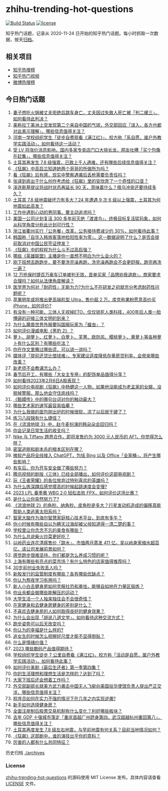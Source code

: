 # zhihu-trending-hot-questions

[![Build Status](https://github.com/justjavac/zhihu-trending-hot-questions/workflows/ci/badge.svg?branch=master)](https://github.com/justjavac/zhihu-trending-hot-questions/actions)
[![license](https://img.shields.io/github/license/justjavac/zhihu-trending-hot-questions)](https://github.com/justjavac/zhihu-trending-hot-questions/blob/master/LICENSE)

知乎热门话题，记录从 2020-11-24
日开始的知乎热门话题。每小时抓取一次数据，按天[归档](./archives)。

## 相关项目

- [知乎热搜榜](https://github.com/justjavac/zhihu-trending-top-search)
- [知乎热门视频](https://github.com/justjavac/zhihu-trending-hot-video)
- [微博热搜榜](https://github.com/justjavac/weibo-trending-hot-search)

## 今日热门话题

<!-- BEGIN -->
<!-- 最后更新时间 Tue Feb 07 2023 08:30:53 GMT+0800 (China Standard Time) -->

1. [妻子想吃火锅被丈夫拒绝后跳车身亡，丈夫因过失致人死亡被「判二缓三」，如何看待此判决？](https://www.zhihu.com/question/582413027)
1. [美称拉丁美洲上空发现第二个来自中国的气球，外交部回应「误入，各方也都对此表示理解」，哪些信息值得关注？](https://www.zhihu.com/question/582480337)
1. [河南一学校组织学生「徒步自费观看《满江红》」，校方称「系自愿，属户外教学实践活动」，如何看待这一活动？](https://www.zhihu.com/question/582466102)
1. [受 LV 将涨价消息影响，国内多家专卖店门口大排长龙，网友吐槽「买个包像在赶集」，哪些信息值得关注？](https://www.zhihu.com/question/582316960)
1. [土耳其再发生 7.8 级强震，已致上千人遇难，还有哪些后续信息值得关注？](https://www.zhihu.com/question/582389691)
1. [《狂飙》中高启兰知道她两个哥哥的所做所为吗？](https://www.zhihu.com/question/581550123)
1. [看《狂飙》后有感，现实中警察遇袭后丢枪需要负责任吗？](https://www.zhihu.com/question/579287746)
1. [张译到底出于什么创作考虑给《狂飙》里的安欣弄了一个奇怪的口音？](https://www.zhihu.com/question/582145427)
1. [泽连斯基提议将战时状态再延长 90 天，意味着什么？俄乌冲突还要持续多久？](https://www.zhihu.com/question/582475748)
1. [土耳其 7.8 级地震破坏力有多大？24 年遭遇 9 次 6 级以上强震，土耳其为何地震如此高发？](https://www.zhihu.com/question/582481962)
1. [工作中遇到心动的男同事，要主动追求吗？](https://www.zhihu.com/question/581982197)
1. [美国一公司计划复活 300 多年前灭绝「渡渡鸟」，终极目标复活猛犸象，如何从科学角度分析此计划可行性？](https://www.zhihu.com/question/581720458)
1. [浙江省衢州实行「公务餐」改革，公务接待费减少约 30%，如何看待此事？](https://www.zhihu.com/question/582241242)
1. [韩国称「自华入韩旅客落地检阳性率为零」，这一数据说明了什么？是否会提前取消对中国公民签证停发？](https://www.zhihu.com/question/582284467)
1. [《狂飙》中的程程为什么斗不过高启强？](https://www.zhihu.com/question/582234428)
1. [哪些《英雄联盟》主播是你一直想不明白为什么会火的？](https://www.zhihu.com/question/579015808)
1. [刚下班想去跑跑步，要不要洗完澡再跑，洗完澡再跑会不会更舒服，跑完再洗一遍？](https://www.zhihu.com/question/582020159)
1. [12 万抢保时捷百万豪车订单被判无效，首单买家「品牌劝我退款」，商家要求合理吗？如何从法律角度解读？](https://www.zhihu.com/question/582395174)
1. [医学界为何对「耐药性」无能为力?为什么不在研发之初就充分考虑耐药性问题呢？](https://www.zhihu.com/question/581754127)
1. [苹果明年或将推出更高端机型 Ultra，售价超 2 万，库克称果粉愿意高价买 iPhone，如何评价?](https://www.zhihu.com/question/582418182)
1. [有没有一种可能，三体人无视掉ETO，仅仅锁死人类科技，400年后人类一脸懵逼的迎接三体文明的到来？](https://www.zhihu.com/question/582221229)
1. [为什么魔兽世界外服要叫国服玩家为「蝗虫」？](https://www.zhihu.com/question/568401490)
1. [如何评价漫威电影《黑豹 2》？](https://www.zhihu.com/question/580718070)
1. [萝卜、胡萝卜、红萝卜、白萝卜、芜菁、欧防风、樱桃萝卜、黄萝卜等各种萝卜有什么区别？有哪些吃法？](https://www.zhihu.com/question/36321562)
1. [你在作文里撒过哪些谎，可以讲一讲吗？](https://www.zhihu.com/question/579124700)
1. [媒体评「提前还贷比借钱难」，专家建议适度降低存量房贷利率，会带来哪些改善？](https://www.zhihu.com/question/582421890)
1. [新老师不会教课怎么办？](https://www.zhihu.com/question/345537920)
1. [春节后开工，有哪些「大女主专用」的配饰单品值得分享？](https://www.zhihu.com/question/581102784)
1. [如何看待2023年2月6日A股表现？](https://www.zhihu.com/question/582424422)
1. [如何评价电视剧《狂飙》中杨健这一人物，如果他没能成为老孟家的女婿，没脱掉警服，那么他会守住底线吗？](https://www.zhihu.com/question/581420606)
1. [《甄嬛传》中的哪句台词对你的触动最大？](https://www.zhihu.com/question/555829757)
1. [哪些艺术家的速写最容易临摹？](https://www.zhihu.com/question/580645141)
1. [为什么我做的面包刚出炉的时候很软，凉了以后就干硬了？](https://www.zhihu.com/question/23329514)
1. [练习八段锦有什么捷径？](https://www.zhihu.com/question/495953604)
1. [在《流浪地球 3》中，赵今麦扮演的韩朵朵会回归吗？](https://www.zhihu.com/question/581987043)
1. [你会记录日常生活的收支吗？](https://www.zhihu.com/question/575991190)
1. [Nike 与 Tiffany 跨界合作，即将发售约为 3000 元人民币的 AF1，你觉得怎么样？](https://www.zhihu.com/question/581316097)
1. [密室逃脱和剧本杀的根本区别在哪？](https://www.zhihu.com/question/436968320)
1. [微软产品将全线接入 ChatGPT，包括 Bing 以及 Office「全家桶」，将产生哪些影响？](https://www.zhihu.com/question/582312398)
1. [有车后，你为开车安全做了哪些努力？](https://www.zhihu.com/question/579661523)
1. [腾讯视频的剧版《三体》已经全部播出，如何评价这部电视剧？](https://www.zhihu.com/question/582075944)
1. [玩《王者荣耀》的各位放弃过特别喜欢的英雄吗？](https://www.zhihu.com/question/571604293)
1. [为什么练深蹲后感觉摸高的时候起跳速度会变慢?](https://www.zhihu.com/question/450011369)
1. [2023 LPL 春季赛 WBG 2:0 轻松击败 FPX，如何评价这场比赛？](https://www.zhihu.com/question/582480048)
1. [是什么让你突然努力了?](https://www.zhihu.com/question/582051746)
1. [《流浪地球 2》的角秒、纳角秒、皮角秒是多大？行星发动机造成的偏移真能帮助人类逃离太阳系吗？](https://www.zhihu.com/question/581484050)
1. [智家大脑作为海尔智慧家庭核心技术平台，到底有多牛？](https://www.zhihu.com/question/581952097)
1. [你小时候有哪些自以为瞒天过海却被父母知道得一清二楚的事？](https://www.zhihu.com/question/317600442)
1. [学校里让你念念不忘的美食有哪些？](https://www.zhihu.com/question/579523706)
1. [为什么总说柴火炒菜更好吃？](https://www.zhihu.com/question/582075817)
1. [以岭药业连花清瘟售价「跳水」，市值两月蒸发 411 亿，吴以岭身家缩水超百亿，该公司发展前景如何？](https://www.zhihu.com/question/582430537)
1. [感觉跑步很难坚持，你们都是怎么养成习惯的呢？](https://www.zhihu.com/question/581126725)
1. [上海有哪些有亮点的菜市场？有什么特色的店家值得推荐吗？](https://www.zhihu.com/question/39219367)
1. [30岁前创业失败丢人吗？](https://www.zhihu.com/question/577327940)
1. [新股发行的监管制度有哪些？各有哪些优缺点？](https://www.zhihu.com/question/582480200)
1. [你认为熬夜学习有用吗？](https://www.zhihu.com/question/581707397)
1. [新人小白去健身房如何克服社恐和羞怯，能够自如地在力量区锻炼？](https://www.zhihu.com/question/580955301)
1. [你业余都会做哪些能解压的运动？](https://www.zhihu.com/question/581143316)
1. [大学生活一个人独来独往会不会很奇怪？](https://www.zhihu.com/question/582359197)
1. [在家健身和去健身房健身的差别是什么？](https://www.zhihu.com/question/581609877)
1. [不喜欢去健身房的人如何取得良好的健身效果？](https://www.zhihu.com/question/581456336)
1. [为什么会出现「胡说八道文学」，如何看待这种交流方式？](https://www.zhihu.com/question/578840479)
1. [跑步姿势可以后天改变吗？](https://www.zhihu.com/question/579291334)
1. [你认为的幸福是什么样的?](https://www.zhihu.com/question/575648948)
1. [追女生的时候怎么把握好尺度才能不显得倒贴？](https://www.zhihu.com/question/581982781)
1. [什么是情绪价值？](https://www.zhihu.com/question/326968879)
1. [2023 哪些数码产品值得期待？](https://www.zhihu.com/question/581521519)
1. [学校组织学生徒步 7 公里自费看《满江红》，校方称「活动是自愿，属户外教学实践活动」，如何看待此事？](https://www.zhihu.com/question/582466342)
1. [如何评价美剧《最后生还者》第一季第四集？](https://www.zhihu.com/question/582097333)
1. [你的生活理想和理想生活是怎样的？达到了吗？](https://www.zhihu.com/question/581896706)
1. [大家下班后还会想着工作吗？](https://www.zhihu.com/question/573098932)
1. [外交部副部长就美方武力袭击中国无人飞艇向美国驻华使馆负责人提出严正交涉，哪些信息值得关注？](https://www.zhihu.com/question/582402767)
1. [程序员如何在实力不强的情况下在几年之内实现逆袭?](https://www.zhihu.com/question/439893308)
1. [新手如何选择健身房？](https://www.zhihu.com/question/580907600)
1. [全面注册制后股票交易机制有什么变化？利好哪些板块？](https://www.zhihu.com/question/582480717)
1. [去年 GDP 十强城市落定「重庆首超广州跻身第四，武汉超越杭州重回第八」，哪些信息值得关注？](https://www.zhihu.com/question/581662595)
1. [土耳其再度发生 7.8 级左右地震，与早前地震有何关系？目前当地情况如何？](https://www.zhihu.com/question/582495872)
1. [《狂飙》这部剧中，谁的演技出乎你的意料？](https://www.zhihu.com/question/580884883)
1. [厉害的人都有什么共同特征？](https://www.zhihu.com/question/52379655)

<!-- END -->

历史归档 [./archives](./archives)

### License

[zhihu-trending-hot-questions](https://github.com/justjavac/zhihu-trending-hot-questions)
的源码使用 MIT License 发布。具体内容请查看 [LICENSE](./LICENSE) 文件。
